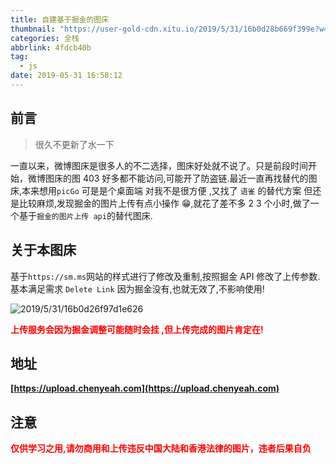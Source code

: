 ```yaml
---
title: 自建基于掘金的图床
thumbnail: "https://user-gold-cdn.xitu.io/2019/5/31/16b0d28b669f399e?w=1214&h=556&f=png&s=19080"
categories: 全栈
abbrlink: 4fdcb40b
tag:
  - js
date: 2019-05-31 16:58:12
---
```


## 前言

> 很久不更新了水一下

一直以来，微博图床是很多人的不二选择，图床好处就不说了。只是前段时间开始，微博图床的图 403 好多都不能访问,可能开了防盗链.最近一直再找替代的图床,本来想用`picGo` 可是是个桌面端 对我不是很方便 ,又找了 `语雀` 的替代方案 但还是比较麻烦,发现掘金的图片上传有点小操作 😁,就花了差不多 2 3 个小时,做了一个基于`掘金的图片上传 api`的替代图床.

## 关于本图床

基于`https://sm.ms`网站的样式进行了修改及重制,按照掘金 API 修改了上传参数.基本满足需求 `Delete Link` 因为掘金没有,也就无效了,不影响使用!

![2019/5/31/16b0d26f97d1e626](https://user-gold-cdn.xitu.io/2019/5/31/16b0d26f97d1e626?w=1920&h=937&f=png&s=166054)

<strong style="color:red">上传服务会因为掘金调整可能随时会挂 ,但上传完成的图片肯定在!</strong>

## 地址

**[https://upload.chenyeah.com](https://upload.chenyeah.com)**

## 注意

<strong style="color:red">仅供学习之用,请勿商用和上传违反中国大陆和香港法律的图片，违者后果自负</strong>
